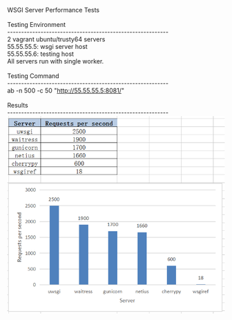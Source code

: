 WSGI Server Performance Tests<br />
<br />
Testing Environment <br />
---------------------------------------------------------- <br />
2 vagrant ubuntu/trusty64 servers <br />
55.55.55.5: wsgi server host <br />
55.55.55.6: testing host <br />
All servers run with single worker. <br />
<br />
Testing Command <br />
---------------------------------------------------------- <br />
ab -n 500 -c 50 "http://55.55.55.5:8081/" <br />
<br />
Results <br />
---------------------------------------------------------- <br />
![alt tag](results.png)